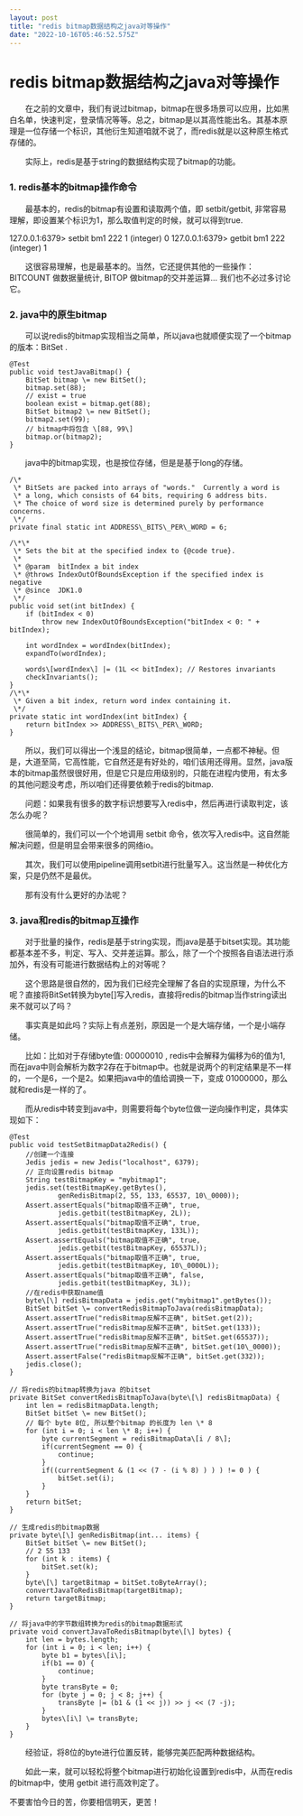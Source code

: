 ```yaml
---
layout: post
title: "redis bitmap数据结构之java对等操作"
date: "2022-10-16T05:46:52.575Z"
---
```

redis bitmap数据结构之java对等操作
=========================

　　在之前的文章中，我们有说过bitmap，bitmap在很多场景可以应用，比如黑白名单，快速判定，登录情况等等。总之，bitmap是以其高性能出名。其基本原理是一位存储一个标识，其他衍生知道咱就不说了，而redis就是以这种原生格式存储的。

　　实际上，redis是基于string的数据结构实现了bitmap的功能。

### 1\. redis基本的bitmap操作命令

　　最基本的，redis的bitmap有设置和读取两个值，即 setbit/getbit, 非常容易理解，即设置某个标识为1，那么取值判定的时候，就可以得到true.

127.0.0.1:6379\> setbit bm1 222 1
(integer) 0
127.0.0.1:6379\> getbit bm1 222
(integer) 1

　　这很容易理解，也是最基本的。当然，它还提供其他的一些操作：BITCOUNT 做数据量统计, BITOP 做bitmap的交并差运算... 我们也不必过多讨论它。

### 2\. java中的原生bitmap

　　可以说redis的bitmap实现相当之简单，所以java也就顺便实现了一个bitmap的版本：BitSet .

    @Test
    public void testJavaBitmap() {
        BitSet bitmap \= new BitSet();
        bitmap.set(88);
        // exist = true
        boolean exist = bitmap.get(88);
        BitSet bitmap2 \= new BitSet();
        bitmap2.set(99);
        // bitmap中将包含 \[88, 99\]
        bitmap.or(bitmap2);
    }

　　java中的bitmap实现，也是按位存储，但是是基于long的存储。

    /\*
     \* BitSets are packed into arrays of "words."  Currently a word is
     \* a long, which consists of 64 bits, requiring 6 address bits.
     \* The choice of word size is determined purely by performance concerns.
     \*/
    private final static int ADDRESS\_BITS\_PER\_WORD = 6;
    
    /\*\*
     \* Sets the bit at the specified index to {@code true}.
     \*
     \* @param  bitIndex a bit index
     \* @throws IndexOutOfBoundsException if the specified index is negative
     \* @since  JDK1.0
     \*/
    public void set(int bitIndex) {
        if (bitIndex < 0)
            throw new IndexOutOfBoundsException("bitIndex < 0: " + bitIndex);

        int wordIndex = wordIndex(bitIndex);
        expandTo(wordIndex);

        words\[wordIndex\] |= (1L << bitIndex); // Restores invariants
        checkInvariants();
    }
    /\*\*
     \* Given a bit index, return word index containing it.
     \*/
    private static int wordIndex(int bitIndex) {
        return bitIndex >> ADDRESS\_BITS\_PER\_WORD;
    }

　　所以，我们可以得出一个浅显的结论，bitmap很简单，一点都不神秘。但是，大道至简，它高性能，它自然还是有好处的，咱们该用还得用。显然，java版本的bitmap虽然很很好用，但是它只是应用级别的，只能在进程内使用，有太多的其他问题没考虑，所以咱们还得要依赖于redis的bitmap.

　　问题：如果我有很多的数字标识想要写入redis中，然后再进行读取判定，该怎么办呢？

　　很简单的，我们可以一个个地调用 setbit 命令，依次写入redis中。这自然能解决问题，但是明显会带来很多的网络io。

　　其次，我们可以使用pipeline调用setbit进行批量写入。这当然是一种优化方案，只是仍然不是最优。

　　那有没有什么更好的办法呢？

### 3\. java和redis的bitmap互操作

　　对于批量的操作，redis是基于string实现，而java是基于bitset实现。其功能都基本差不多，判定、写入、交并差运算。那么，除了一个个按照各自语法进行添加外，有没有可能进行数据结构上的对等呢？

　　这个思路是很自然的，因为我们已经完全理解了各自的实现原理，为什么不呢？直接将BitSet转换为byte\[\]写入redis，直接将redis的bitmap当作string读出来不就可以了吗？

　　事实真是如此吗？实际上有点差别，原因是一个是大端存储，一个是小端存储。

　　比如：比如对于存储byte值: 00000010 , redis中会解释为偏移为6的值为1, 而在java中则会解析为数字2存在于bitmap中。也就是说两个的判定结果是不一样的，一个是6，一个是2。如果把java中的值给调换一下，变成 01000000，那么就和redis是一样的了。

　　而从redis中转变到java中，则需要将每个byte位做一逆向操作判定，具体实现如下：

    @Test
    public void testSetBitmapData2Redis() {
        //创建一个连接
        Jedis jedis = new Jedis("localhost", 6379);
        // 正向设置redis bitmap
        String testBitmapKey = "mybitmap1";
        jedis.set(testBitmapKey.getBytes(),
                genRedisBitmap(2, 55, 133, 65537, 10\_0000));
        Assert.assertEquals("bitmap取值不正确", true,
                jedis.getbit(testBitmapKey, 2L));
        Assert.assertEquals("bitmap取值不正确", true,
                jedis.getbit(testBitmapKey, 133L));
        Assert.assertEquals("bitmap取值不正确", true,
                jedis.getbit(testBitmapKey, 65537L));
        Assert.assertEquals("bitmap取值不正确", true,
                jedis.getbit(testBitmapKey, 10\_0000L));
        Assert.assertEquals("bitmap取值不正确", false,
                jedis.getbit(testBitmapKey, 3L));
        //在redis中获取name值
        byte\[\] redisBitmapData = jedis.get("mybitmap1".getBytes());
        BitSet bitSet \= convertRedisBitmapToJava(redisBitmapData);
        Assert.assertTrue("redisBitmap反解不正确", bitSet.get(2));
        Assert.assertTrue("redisBitmap反解不正确", bitSet.get(133));
        Assert.assertTrue("redisBitmap反解不正确", bitSet.get(65537));
        Assert.assertTrue("redisBitmap反解不正确", bitSet.get(10\_0000));
        Assert.assertFalse("redisBitmap反解不正确", bitSet.get(332));
        jedis.close();
    }

    // 将redis的bitmap转换为java 的bitset
    private BitSet convertRedisBitmapToJava(byte\[\] redisBitmapData) {
        int len = redisBitmapData.length;
        BitSet bitSet \= new BitSet();
        // 每个 byte 8位, 所以整个bitmap 的长度为 len \* 8
        for (int i = 0; i < len \* 8; i++) {
            byte currentSegment = redisBitmapData\[i / 8\];
            if(currentSegment == 0) {
                continue;
            }
            if((currentSegment & (1 << (7 - (i % 8) ) ) ) != 0 ) {
                bitSet.set(i);
            }
        }
        return bitSet;
    }

    // 生成redis的bitmap数据
    private byte\[\] genRedisBitmap(int... items) {
        BitSet bitSet \= new BitSet();
        // 2 55 133
        for (int k : items) {
            bitSet.set(k);
        }
        byte\[\] targetBitmap = bitSet.toByteArray();
        convertJavaToRedisBitmap(targetBitmap);
        return targetBitmap;
    }

    // 将java中的字节数组转换为redis的bitmap数据形式
    private void convertJavaToRedisBitmap(byte\[\] bytes) {
        int len = bytes.length;
        for (int i = 0; i < len; i++) {
            byte b1 = bytes\[i\];
            if(b1 == 0) {
                continue;
            }
            byte transByte = 0;
            for (byte j = 0; j < 8; j++) {
                transByte |= (b1 & (1 << j)) >> j << (7 -j);
            }
            bytes\[i\] \= transByte;
        }
    }

　　经验证，将8位的byte进行位置反转，能够完美匹配两种数据结构。

　　如此一来，就可以轻松将整个bitmap进行初始化设置到redis中，从而在redis的bitmap中，使用 getbit 进行高效判定了。

不要害怕今日的苦，你要相信明天，更苦！